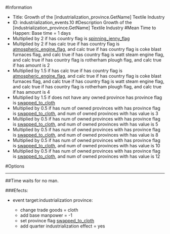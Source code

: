 #Information
 - Title: Growth of the [industrialization_province.GetName] Textile Industry
 - ID: industrialization_events.10
#Description
Growth of the [industrialization_province.GetName] Textile Industry
#Mean Time to Happen:
Base time = 1 days
 - Multiplied by 2 if has country flag is [spinning_jenny_flag](../flags/spinning_jenny_flag.md)
 - Multiplied by 2 if has calc true if has country flag is [atmospheric_engine_flag](../flags/atmospheric_engine_flag.md), and calc true if has country flag is coke blast furnaces flag, and calc true if has country flag is watt steam engine flag, and calc true if has country flag is rotherham plough flag, and calc true if has amount is 2
 - Multiplied by 1.5 if has calc true if has country flag is [atmospheric_engine_flag](../flags/atmospheric_engine_flag.md), and calc true if has country flag is coke blast furnaces flag, and calc true if has country flag is watt steam engine flag, and calc true if has country flag is rotherham plough flag, and calc true if has amount is 4
 - Multiplied by 1.5 if does not have any owned province has province flag is [swapped_to_cloth](../flags/swapped_to_cloth.md)
 - Multiplied by 0.5 if has num of owned provinces with has province flag is [swapped_to_cloth](../flags/swapped_to_cloth.md), and num of owned provinces with has value is 3
 - Multiplied by 0.5 if has num of owned provinces with has province flag is [swapped_to_cloth](../flags/swapped_to_cloth.md), and num of owned provinces with has value is 5
 - Multiplied by 0.5 if has num of owned provinces with has province flag is [swapped_to_cloth](../flags/swapped_to_cloth.md), and num of owned provinces with has value is 8
 - Multiplied by 0.5 if has num of owned provinces with has province flag is [swapped_to_cloth](../flags/swapped_to_cloth.md), and num of owned provinces with has value is 10
 - Multiplied by 0.5 if has num of owned provinces with has province flag is [swapped_to_cloth](../flags/swapped_to_cloth.md), and num of owned provinces with has value is 12

#Options

___
##Time waits for no man.

###Efects:<ul><li>event target:industrialization province:</li><ul><li>change trade goods = cloth</li><li>add base manpower = -1</li><li>set province flag [swapped_to_cloth](../flags/swapped_to_cloth.md)</li><li>add quarter industrialization effect = yes</li></ul></ul>
